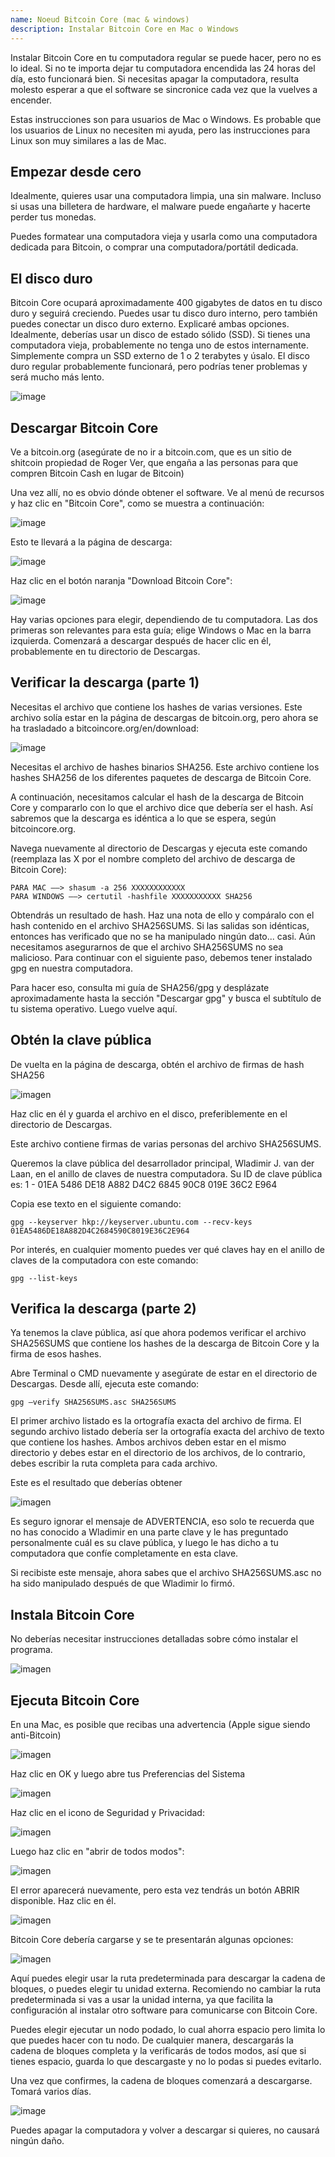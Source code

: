 ```yaml
---
name: Noeud Bitcoin Core (mac & windows)
description: Instalar Bitcoin Core en Mac o Windows
---
```


Instalar Bitcoin Core en tu computadora regular se puede hacer, pero no es lo ideal. Si no te importa dejar tu computadora encendida las 24 horas del día, esto funcionará bien. Si necesitas apagar la computadora, resulta molesto esperar a que el software se sincronice cada vez que la vuelves a encender.

Estas instrucciones son para usuarios de Mac o Windows. Es probable que los usuarios de Linux no necesiten mi ayuda, pero las instrucciones para Linux son muy similares a las de Mac.

## Empezar desde cero

Idealmente, quieres usar una computadora limpia, una sin malware. Incluso si usas una billetera de hardware, el malware puede engañarte y hacerte perder tus monedas.

Puedes formatear una computadora vieja y usarla como una computadora dedicada para Bitcoin, o comprar una computadora/portátil dedicada.

## El disco duro

Bitcoin Core ocupará aproximadamente 400 gigabytes de datos en tu disco duro y seguirá creciendo. Puedes usar tu disco duro interno, pero también puedes conectar un disco duro externo. Explicaré ambas opciones. Idealmente, deberías usar un disco de estado sólido (SSD). Si tienes una computadora vieja, probablemente no tenga uno de estos internamente. Simplemente compra un SSD externo de 1 o 2 terabytes y úsalo. El disco duro regular probablemente funcionará, pero podrías tener problemas y será mucho más lento.

![image](assets/1.jpeg)

## Descargar Bitcoin Core

Ve a bitcoin.org (asegúrate de no ir a bitcoin.com, que es un sitio de shitcoin propiedad de Roger Ver, que engaña a las personas para que compren Bitcoin Cash en lugar de Bitcoin)

Una vez allí, no es obvio dónde obtener el software. Ve al menú de recursos y haz clic en "Bitcoin Core", como se muestra a continuación:

![image](assets/2.jpeg)

Esto te llevará a la página de descarga:

![image](assets/3.jpeg)

Haz clic en el botón naranja "Download Bitcoin Core":

![image](assets/4.jpeg)

Hay varias opciones para elegir, dependiendo de tu computadora. Las dos primeras son relevantes para esta guía; elige Windows o Mac en la barra izquierda. Comenzará a descargar después de hacer clic en él, probablemente en tu directorio de Descargas.

## Verificar la descarga (parte 1)

Necesitas el archivo que contiene los hashes de varias versiones. Este archivo solía estar en la página de descargas de bitcoin.org, pero ahora se ha trasladado a bitcoincore.org/en/download:

![image](assets/5.jpeg)

Necesitas el archivo de hashes binarios SHA256. Este archivo contiene los hashes SHA256 de los diferentes paquetes de descarga de Bitcoin Core.

A continuación, necesitamos calcular el hash de la descarga de Bitcoin Core y compararlo con lo que el archivo dice que debería ser el hash. Así sabremos que la descarga es idéntica a lo que se espera, según bitcoincore.org.

Navega nuevamente al directorio de Descargas y ejecuta este comando (reemplaza las X por el nombre completo del archivo de descarga de Bitcoin Core):

```
PARA MAC —–> shasum -a 256 XXXXXXXXXXXX
PARA WINDOWS —–> certutil -hashfile XXXXXXXXXXX SHA256
```

Obtendrás un resultado de hash. Haz una nota de ello y compáralo con el hash contenido en el archivo SHA256SUMS.
Si las salidas son idénticas, entonces has verificado que no se ha manipulado ningún dato... casi. Aún necesitamos asegurarnos de que el archivo SHA256SUMS no sea malicioso.
Para continuar con el siguiente paso, debemos tener instalado gpg en nuestra computadora.

Para hacer eso, consulta mi guía de SHA256/gpg y desplázate aproximadamente hasta la sección "Descargar gpg" y busca el subtítulo de tu sistema operativo. Luego vuelve aquí.

## Obtén la clave pública

De vuelta en la página de descarga, obtén el archivo de firmas de hash SHA256

![imagen](assets/6.jpeg)

Haz clic en él y guarda el archivo en el disco, preferiblemente en el directorio de Descargas.

Este archivo contiene firmas de varias personas del archivo SHA256SUMS.

Queremos la clave pública del desarrollador principal, Wladimir J. van der Laan, en el anillo de claves de nuestra computadora. Su ID de clave pública es:
1 - 01EA 5486 DE18 A882 D4C2 6845 90C8 019E 36C2 E964

Copia ese texto en el siguiente comando:

```
gpg --keyserver hkp://keyserver.ubuntu.com --recv-keys 01EA5486DE18A882D4C2684590C8019E36C2E964
```

Por interés, en cualquier momento puedes ver qué claves hay en el anillo de claves de la computadora con este comando:

```
gpg --list-keys
```

## Verifica la descarga (parte 2)

Ya tenemos la clave pública, así que ahora podemos verificar el archivo SHA256SUMS que contiene los hashes de la descarga de Bitcoin Core y la firma de esos hashes.

Abre Terminal o CMD nuevamente y asegúrate de estar en el directorio de Descargas. Desde allí, ejecuta este comando:

```
gpg –verify SHA256SUMS.asc SHA256SUMS
```

El primer archivo listado es la ortografía exacta del archivo de firma. El segundo archivo listado debería ser la ortografía exacta del archivo de texto que contiene los hashes. Ambos archivos deben estar en el mismo directorio y debes estar en el directorio de los archivos, de lo contrario, debes escribir la ruta completa para cada archivo.

Este es el resultado que deberías obtener

![imagen](assets/7.jpeg)

Es seguro ignorar el mensaje de ADVERTENCIA, eso solo te recuerda que no has conocido a Wladimir en una parte clave y le has preguntado personalmente cuál es su clave pública, y luego le has dicho a tu computadora que confíe completamente en esta clave.

Si recibiste este mensaje, ahora sabes que el archivo SHA256SUMS.asc no ha sido manipulado después de que Wladimir lo firmó.

## Instala Bitcoin Core

No deberías necesitar instrucciones detalladas sobre cómo instalar el programa.

![imagen](assets/8.jpeg)

## Ejecuta Bitcoin Core

En una Mac, es posible que recibas una advertencia (Apple sigue siendo anti-Bitcoin)

![imagen](assets/9.jpeg)

Haz clic en OK y luego abre tus Preferencias del Sistema

![imagen](assets/10.jpeg)

Haz clic en el icono de Seguridad y Privacidad:

![imagen](assets/11.jpeg)

Luego haz clic en "abrir de todos modos":

![imagen](assets/12.jpeg)

El error aparecerá nuevamente, pero esta vez tendrás un botón ABRIR disponible. Haz clic en él.

![imagen](assets/13.jpeg)

Bitcoin Core debería cargarse y se te presentarán algunas opciones:

![imagen](assets/14.jpeg)

Aquí puedes elegir usar la ruta predeterminada para descargar la cadena de bloques, o puedes elegir tu unidad externa. Recomiendo no cambiar la ruta predeterminada si vas a usar la unidad interna, ya que facilita la configuración al instalar otro software para comunicarse con Bitcoin Core.

Puedes elegir ejecutar un nodo podado, lo cual ahorra espacio pero limita lo que puedes hacer con tu nodo. De cualquier manera, descargarás la cadena de bloques completa y la verificarás de todos modos, así que si tienes espacio, guarda lo que descargaste y no lo podas si puedes evitarlo.

Una vez que confirmes, la cadena de bloques comenzará a descargarse. Tomará varios días.

![image](assets/15.jpeg)

Puedes apagar la computadora y volver a descargar si quieres, no causará ningún daño.
